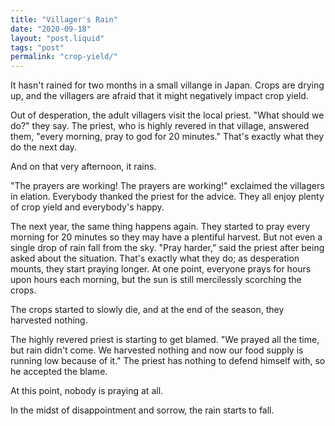 ```yaml
---
title: "Villager's Rain"
date: "2020-09-18"
layout: "post.liquid"
tags: "post"
permalink: "crop-yield/"
---
```


It hasn't rained for two months in a small villange in Japan. Crops are drying up, and the villagers are afraid that it might negatively impact crop yield.

Out of desperation, the adult villagers visit the local priest. "What should we do?" they say. The priest, who is highly revered in that village, answered them, "every morning, pray to god for 20 minutes." That's exactly what they do the next day.

And on that very afternoon, it rains.

"The prayers are working! The prayers are working!" exclaimed the villagers in elation. Everybody thanked the priest for the advice. They all enjoy plenty of crop yield and everybody's happy.

The next year, the same thing happens again. They started to pray every morning for 20 minutes so they may have a plentiful harvest. But not even a single drop of rain fall from the sky. "Pray harder," said the priest after being asked about the situation. That's exactly what they do; as desperation mounts, they start praying longer. At one point, everyone prays for hours upon hours each morning, but the sun is still mercilessly scorching the crops.

The crops started to slowly die, and at the end of the season, they harvested nothing.

The highly revered priest is starting to get blamed. "We prayed all the time, but rain didn't come. We harvested nothing and now our food supply is running low because of it." The priest has nothing to defend himself with, so he accepted the blame.

At this point, nobody is praying at all.

In the midst of disappointment and sorrow, the rain starts to fall.